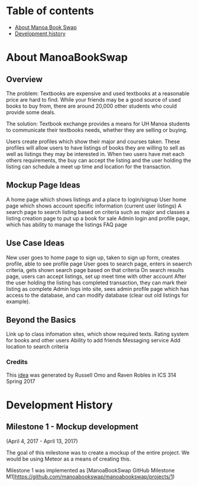# Table of contents

* [About Manoa Book Swap](#about-manoabookswap)
* [Development history](#development-history)

# About ManoaBookSwap

## Overview

The problem: Textbooks are expensive and used textbooks at a reasonable price are hard to find. While your friends may be a good source of used books to buy from, there are around 20,000 other students who could provide some deals.

The solution: Textbook exchange provides a means for UH Manoa students to communicate their textbooks needs, whether they are selling or buying.

Users create profiles which show their major and courses taken. These profiles will allow users to have listings of books they are willing to sell as well as listings they may be interested in. When two users have met each others requirements, the buy can accept the listing and the user holding the listing can schedule a meet up time and location for the transaction.

##  Mockup Page Ideas

A home page which shows listings and a place to login/signup
User home page which shows account specific information (current user listings)
A search page to search listing based on criteria such as major and classes
a listing creation page to put up a book for sale
Admin login and profile page, which has ability to manage the listings
FAQ page

## Use Case Ideas

New user goes to home page to sign up, taken to sign up form, creates profile, able to see profile page
User goes to search page, enters in seaerch criteria, gets shown search page based on that criteria
On search results page, users can accept listings, set up meet time with other account
After the user holding the listing has completed transaction, they can mark their listing as complete
Admin logs into site, sees admin profile page which has access to the database, and can modify database (clear out old listings for example).

## Beyond the Basics

Link up to class infomation sites, which show required texts.
Rating system for books and other users
Ability to add friends
Messaging service
Add location to search criteria

### Credits

This [idea](https://russellomo.github.io/essays/final-project-idea.html) was generated by Russell Omo and Raven Robles in ICS 314 Spring 2017


# Development History

## Milestone 1 - Mockup development

(April 4, 2017 - April 13, 2017)

The goal of this milestone was to create a mockup of the entire project. We would be using Meteor as a means of creating this. 

Milestone 1 was implemented as [ManoaBookSwap GitHub Milestone M1]https://github.com/manoabookswap/manoabookswap/projects/1)
